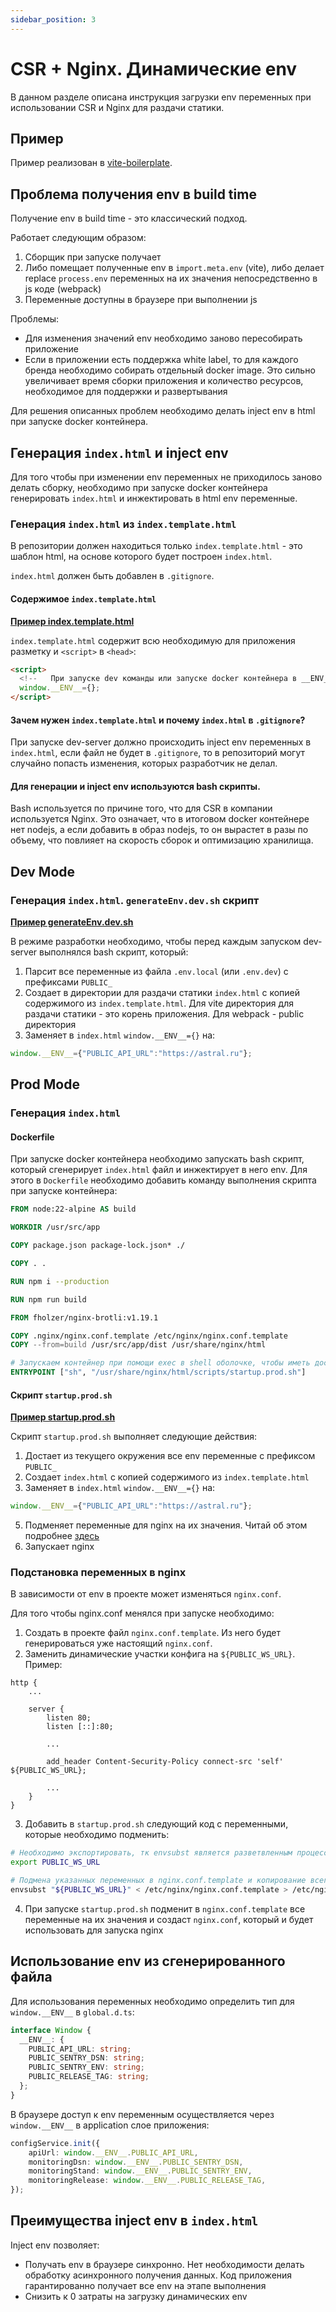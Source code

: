 ```yaml
---
sidebar_position: 3
---
```


# CSR + Nginx. Динамические env

В данном разделе описана инструкция загрузки env переменных при использовании CSR и Nginx для раздачи статики.

## Пример

Пример реализован в [vite-boilerplate](https://github.com/kaluga-astral/vite-boilerplate/tree/main).

## Проблема получения env в build time

Получение env в build time - это классический подход.

Работает следующим образом:
1. Сборщик при запуске получает
2. Либо помещает полученные env в `import.meta.env` (vite), либо делает replace `process.env` переменных на их значения непосредственно в js коде (webpack)
3. Переменные доступны в браузере при выполнении js

Проблемы:
- Для изменения значений env необходимо заново пересобирать приложение
- Если в приложении есть поддержка white label, то для каждого бренда необходимо собирать отдельный docker image. 
Это сильно увеличивает время сборки приложения и количество ресурсов, необходимое для поддержки и развертывания

Для решения описанных проблем необходимо делать inject env в html при запуске docker контейнера.

## Генерация `index.html` и inject env

Для того чтобы при изменении env переменных не приходилось заново делать сборку, необходимо при запуске docker контейнера генерировать `index.html` и инжектировать в html env переменные.

### Генерация `index.html` из `index.template.html`

В репозитории должен находиться только `index.template.html` - это шаблон html, на основе которого будет построен `index.html`.

`index.html` должен быть добавлен в `.gitignore`.

#### Содержимое `index.template.html`

**[Пример index.template.html](https://github.com/kaluga-astral/vite-boilerplate/blob/main/index.template.html)**

`index.template.html` содержит всю необходимую для приложения разметку и `<script>` в `<head>`:
```html
<script>
  <!--   При запуске dev команды или запуске docker контейнера в __ENV__ подставятся значения из окружения  -->
  window.__ENV__={};
</script>
```

#### Зачем нужен `index.template.html` и почему `index.html` в `.gitignore`?

При запуске dev-server должно происходить inject env переменных в `index.html`,
если файл не будет в `.gitignore`, то в репозиторий могут случайно попасть изменения, которых разработчик не делал.


#### Для генерации и inject env используются bash скрипты.

Bash используется по причине того, что для CSR в компании используется Nginx.
Это означает, что в итоговом docker контейнере нет nodejs, а если добавить в образ nodejs, то он вырастет в разы по объему, что повлияет на скорость сборок и оптимизацию хранилища.

## Dev Mode

### Генерация `index.html`. `generateEnv.dev.sh` скрипт

**[Пример generateEnv.dev.sh](https://github.com/kaluga-astral/vite-boilerplate/tree/main/scripts/generateEnv.dev.sh)**

В режиме разработки необходимо, чтобы перед каждым запуском dev-server выполнялся bash скрипт, который:
1. Парсит все переменные из файла `.env.local` (или `.env.dev`) с префиксами `PUBLIC_`
2. Создает в директории для раздачи статики `index.html` с копией содержимого из `index.template.html`.
Для vite директория для раздачи статики - это корень приложения. Для webpack - public директория
3. Заменяет в `index.html` `window.__ENV__={}` на:
```js
window.__ENV__={"PUBLIC_API_URL":"https://astral.ru"};
```

## Prod Mode

### Генерация `index.html`

#### Dockerfile

При запуске docker контейнера необходимо запускать bash скрипт, который сгенерирует `index.html` файл и инжектирует в него env.
Для этого в `Dockerfile` необходимо добавить команду выполнения скрипта при запуске контейнера:
```dockerfile
FROM node:22-alpine AS build

WORKDIR /usr/src/app

COPY package.json package-lock.json* ./

COPY . .

RUN npm i --production

RUN npm run build

FROM fholzer/nginx-brotli:v1.19.1

COPY .nginx/nginx.conf.template /etc/nginx/nginx.conf.template
COPY --from=build /usr/src/app/dist /usr/share/nginx/html

# Запускаем контейнер при помощи exec в shell оболочке, чтобы иметь доступ к env
ENTRYPOINT ["sh", "/usr/share/nginx/html/scripts/startup.prod.sh"]
```

#### Скрипт `startup.prod.sh`

**[Пример startup.prod.sh](https://github.com/kaluga-astral/vite-boilerplate/tree/main/scripts/startup.prod.sh)**

Скрипт `startup.prod.sh` выполняет следующие действия:
1. Достает из текущего окружения все env переменные с префиксом `PUBLIC_`
2. Создает `index.html` с копией содержимого из `index.template.html`
3. Заменяет в `index.html` `window.__ENV__={}` на:
```js
window.__ENV__={"PUBLIC_API_URL":"https://astral.ru"};
```
5. Подменяет переменные для nginx на их значения. Читай об этом подробнее [здесь](#подстановка-переменных-в-nginx)
6. Запускает nginx

### Подстановка переменных в nginx

В зависимости от env в проекте может изменяться `nginx.conf`.

Для того чтобы nginx.conf менялся при запуске необходимо:
1. Создать в проекте файл `nginx.conf.template`. Из него будет генерироваться уже настоящий `nginx.conf`.
2. Заменить динамические участки конфига на `${PUBLIC_WS_URL}`. Пример:
```
http {
    ...

    server {
        listen 80;
        listen [::]:80;

        ...

        add_header Content-Security-Policy connect-src 'self' ${PUBLIC_WS_URL};
        
        ...
    }
}
```
3. Добавить в `startup.prod.sh` следующий код с переменными, которые необходимо подменить:
```bash
# Необходимо экспортировать, тк envsubst является разветвленным процессом и не знает неэкспортируемых переменных
export PUBLIC_WS_URL

# Подмена указанных переменных в nginx.conf.template и копирование всего файла в nginx.conf
envsubst "${PUBLIC_WS_URL}" < /etc/nginx/nginx.conf.template > /etc/nginx/nginx.conf
```
4. При запуске `startup.prod.sh` подменит в `nginx.conf.template` все переменные на их значения и создаст `nginx.conf`, который и будет использовать для запуска nginx

## Использование env из сгенерированного файла 

Для использования переменных необходимо определить тип для `window.__ENV__` в `global.d.ts`:
```ts
interface Window {
  __ENV__: {
    PUBLIC_API_URL: string;
    PUBLIC_SENTRY_DSN: string;
    PUBLIC_SENTRY_ENV: string;
    PUBLIC_RELEASE_TAG: string;
  };
}
```

В браузере доступ к env переменным осуществляется через `window.__ENV__` в application слое приложения:
```ts
configService.init({
    apiUrl: window.__ENV__.PUBLIC_API_URL,
    monitoringDsn: window.__ENV__.PUBLIC_SENTRY_DSN,
    monitoringStand: window.__ENV__.PUBLIC_SENTRY_ENV,
    monitoringRelease: window.__ENV__.PUBLIC_RELEASE_TAG,
});
```

## Преимущества inject env в `index.html`

Inject env позволяет:
- Получать env в браузере синхронно. Нет необходимости делать обработку асинхронного получения данных. Код приложения гарантированно получает все env на этапе выполнения
- Снизить к 0 затраты на загрузку динамических env
